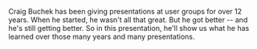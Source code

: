 Craig Buchek has been giving presentations at user groups for over 12 years.
When he started, he wasn't all that great. But he got better -- and he's still getting better.
So in this presentation, he'll show us what he has learned over those many years and many presentations.
